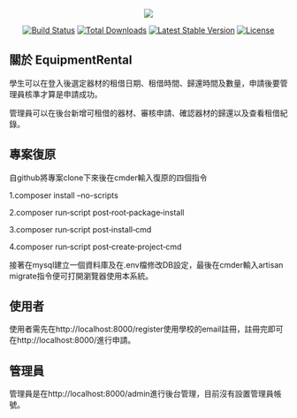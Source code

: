 <p align="center"><img src="https://laravel.com/assets/img/components/logo-laravel.svg"></p>

<p align="center">
<a href="https://travis-ci.org/laravel/framework"><img src="https://travis-ci.org/laravel/framework.svg" alt="Build Status"></a>
<a href="https://packagist.org/packages/laravel/framework"><img src="https://poser.pugx.org/laravel/framework/d/total.svg" alt="Total Downloads"></a>
<a href="https://packagist.org/packages/laravel/framework"><img src="https://poser.pugx.org/laravel/framework/v/stable.svg" alt="Latest Stable Version"></a>
<a href="https://packagist.org/packages/laravel/framework"><img src="https://poser.pugx.org/laravel/framework/license.svg" alt="License"></a>
</p>

## 關於 EquipmentRental

學生可以在登入後選定器材的租借日期、租借時間、歸還時間及數量，申請後要管理員核準才算是申請成功。

管理員可以在後台新增可租借的器材、審核申請、確認器材的歸還以及查看租借紀錄。


## 專案復原
自github將專案clone下來後在cmder輸入復原的四個指令

1.composer install –no-scripts

2.composer run‐script post‐root‐package‐install

3.composer run‐script post‐install‐cmd

4.composer run‐script post‐create‐project‐cmd

接著在mysql建立一個資料庫及在.env檔修改DB設定，最後在cmder輸入artisan migrate指令便可打開瀏覽器使用本系統。

## 使用者
使用者需先在http://localhost:8000/register使用學校的email註冊，註冊完即可在http://localhost:8000/進行申請。

## 管理員
管理員是在http://localhost:8000/admin進行後台管理，目前沒有設置管理員帳號。


